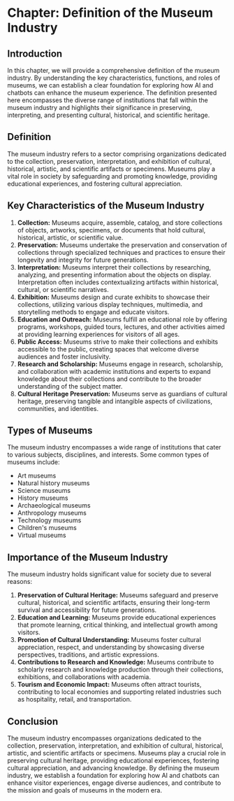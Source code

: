 Chapter: Definition of the Museum Industry
==========================================

Introduction
------------

In this chapter, we will provide a comprehensive definition of the museum industry. By understanding the key characteristics, functions, and roles of museums, we can establish a clear foundation for exploring how AI and chatbots can enhance the museum experience. The definition presented here encompasses the diverse range of institutions that fall within the museum industry and highlights their significance in preserving, interpreting, and presenting cultural, historical, and scientific heritage.

Definition
----------

The museum industry refers to a sector comprising organizations dedicated to the collection, preservation, interpretation, and exhibition of cultural, historical, artistic, and scientific artifacts or specimens. Museums play a vital role in society by safeguarding and promoting knowledge, providing educational experiences, and fostering cultural appreciation.

Key Characteristics of the Museum Industry
------------------------------------------

1. **Collection:** Museums acquire, assemble, catalog, and store collections of objects, artworks, specimens, or documents that hold cultural, historical, artistic, or scientific value.
2. **Preservation:** Museums undertake the preservation and conservation of collections through specialized techniques and practices to ensure their longevity and integrity for future generations.
3. **Interpretation:** Museums interpret their collections by researching, analyzing, and presenting information about the objects on display. Interpretation often includes contextualizing artifacts within historical, cultural, or scientific narratives.
4. **Exhibition:** Museums design and curate exhibits to showcase their collections, utilizing various display techniques, multimedia, and storytelling methods to engage and educate visitors.
5. **Education and Outreach:** Museums fulfill an educational role by offering programs, workshops, guided tours, lectures, and other activities aimed at providing learning experiences for visitors of all ages.
6. **Public Access:** Museums strive to make their collections and exhibits accessible to the public, creating spaces that welcome diverse audiences and foster inclusivity.
7. **Research and Scholarship:** Museums engage in research, scholarship, and collaboration with academic institutions and experts to expand knowledge about their collections and contribute to the broader understanding of the subject matter.
8. **Cultural Heritage Preservation:** Museums serve as guardians of cultural heritage, preserving tangible and intangible aspects of civilizations, communities, and identities.

Types of Museums
----------------

The museum industry encompasses a wide range of institutions that cater to various subjects, disciplines, and interests. Some common types of museums include:

* Art museums
* Natural history museums
* Science museums
* History museums
* Archaeological museums
* Anthropology museums
* Technology museums
* Children's museums
* Virtual museums

Importance of the Museum Industry
---------------------------------

The museum industry holds significant value for society due to several reasons:

1. **Preservation of Cultural Heritage:** Museums safeguard and preserve cultural, historical, and scientific artifacts, ensuring their long-term survival and accessibility for future generations.
2. **Education and Learning:** Museums provide educational experiences that promote learning, critical thinking, and intellectual growth among visitors.
3. **Promotion of Cultural Understanding:** Museums foster cultural appreciation, respect, and understanding by showcasing diverse perspectives, traditions, and artistic expressions.
4. **Contributions to Research and Knowledge:** Museums contribute to scholarly research and knowledge production through their collections, exhibitions, and collaborations with academia.
5. **Tourism and Economic Impact:** Museums often attract tourists, contributing to local economies and supporting related industries such as hospitality, retail, and transportation.

Conclusion
----------

The museum industry encompasses organizations dedicated to the collection, preservation, interpretation, and exhibition of cultural, historical, artistic, and scientific artifacts or specimens. Museums play a crucial role in preserving cultural heritage, providing educational experiences, fostering cultural appreciation, and advancing knowledge. By defining the museum industry, we establish a foundation for exploring how AI and chatbots can enhance visitor experiences, engage diverse audiences, and contribute to the mission and goals of museums in the modern era.
